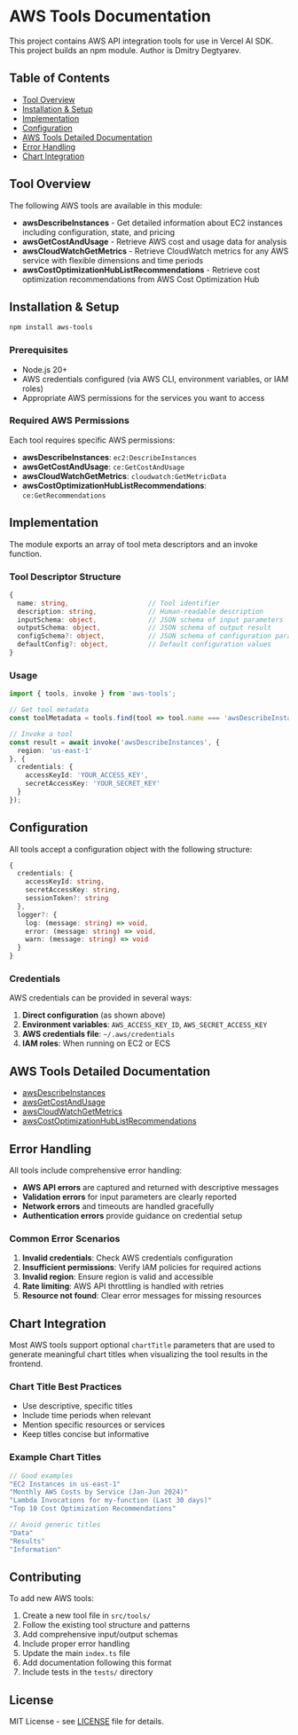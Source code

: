 # AWS Tools Documentation

This project contains AWS API integration tools for use in Vercel AI SDK. This project builds an npm module.
Author is Dmitry Degtyarev.

## Table of Contents

- [Tool Overview](#tool-overview)
- [Installation & Setup](#installation--setup)
- [Implementation](#implementation)
- [Configuration](#configuration)
- [AWS Tools Detailed Documentation](#aws-tools-detailed-documentation)
- [Error Handling](#error-handling)
- [Chart Integration](#chart-integration)

## Tool Overview

The following AWS tools are available in this module:

- **awsDescribeInstances** - Get detailed information about EC2 instances including configuration, state, and pricing
- **awsGetCostAndUsage** - Retrieve AWS cost and usage data for analysis
- **awsCloudWatchGetMetrics** - Retrieve CloudWatch metrics for any AWS service with flexible dimensions and time periods
- **awsCostOptimizationHubListRecommendations** - Retrieve cost optimization recommendations from AWS Cost Optimization Hub

## Installation & Setup

```bash
npm install aws-tools
```

### Prerequisites

- Node.js 20+ 
- AWS credentials configured (via AWS CLI, environment variables, or IAM roles)
- Appropriate AWS permissions for the services you want to access

### Required AWS Permissions

Each tool requires specific AWS permissions:

- **awsDescribeInstances**: `ec2:DescribeInstances`
- **awsGetCostAndUsage**: `ce:GetCostAndUsage`
- **awsCloudWatchGetMetrics**: `cloudwatch:GetMetricData`
- **awsCostOptimizationHubListRecommendations**: `ce:GetRecommendations`

## Implementation

The module exports an array of tool meta descriptors and an invoke function.

### Tool Descriptor Structure

```typescript
{
  name: string,                    // Tool identifier
  description: string,             // Human-readable description
  inputSchema: object,             // JSON schema of input parameters
  outputSchema: object,            // JSON schema of output result
  configSchema?: object,           // JSON schema of configuration parameters
  defaultConfig?: object,          // Default configuration values
}
```

### Usage

```typescript
import { tools, invoke } from 'aws-tools';

// Get tool metadata
const toolMetadata = tools.find(tool => tool.name === 'awsDescribeInstances');

// Invoke a tool
const result = await invoke('awsDescribeInstances', {
  region: 'us-east-1'
}, {
  credentials: {
    accessKeyId: 'YOUR_ACCESS_KEY',
    secretAccessKey: 'YOUR_SECRET_KEY'
  }
});
```

## Configuration

All tools accept a configuration object with the following structure:

```typescript
{
  credentials: {
    accessKeyId: string,
    secretAccessKey: string,
    sessionToken?: string
  },
  logger?: {
    log: (message: string) => void,
    error: (message: string) => void,
    warn: (message: string) => void
  }
}
```

### Credentials

AWS credentials can be provided in several ways:

1. **Direct configuration** (as shown above)
2. **Environment variables**: `AWS_ACCESS_KEY_ID`, `AWS_SECRET_ACCESS_KEY`
3. **AWS credentials file**: `~/.aws/credentials`
4. **IAM roles**: When running on EC2 or ECS

## AWS Tools Detailed Documentation

- [awsDescribeInstances](./docs/awsDescribeInstances.md)
- [awsGetCostAndUsage](./docs/awsGetCostAndUsage.md)
- [awsCloudWatchGetMetrics](./docs/awsCloudWatchGetMetrics.md)
- [awsCostOptimizationHubListRecommendations](./docs/awsCostOptimizationHubListRecommendations.md)


## Error Handling

All tools include comprehensive error handling:

- **AWS API errors** are captured and returned with descriptive messages
- **Validation errors** for input parameters are clearly reported
- **Network errors** and timeouts are handled gracefully
- **Authentication errors** provide guidance on credential setup

### Common Error Scenarios

1. **Invalid credentials**: Check AWS credentials configuration
2. **Insufficient permissions**: Verify IAM policies for required actions
3. **Invalid region**: Ensure region is valid and accessible
4. **Rate limiting**: AWS API throttling is handled with retries
5. **Resource not found**: Clear error messages for missing resources

## Chart Integration

Most AWS tools support optional `chartTitle` parameters that are used to generate meaningful chart titles when visualizing the tool results in the frontend.

### Chart Title Best Practices

- Use descriptive, specific titles
- Include time periods when relevant
- Mention specific resources or services
- Keep titles concise but informative

### Example Chart Titles

```typescript
// Good examples
"EC2 Instances in us-east-1"
"Monthly AWS Costs by Service (Jan-Jun 2024)"
"Lambda Invocations for my-function (Last 30 days)"
"Top 10 Cost Optimization Recommendations"

// Avoid generic titles
"Data"
"Results"
"Information"
```

## Contributing

To add new AWS tools:

1. Create a new tool file in `src/tools/`
2. Follow the existing tool structure and patterns
3. Add comprehensive input/output schemas
4. Include proper error handling
5. Update the main `index.ts` file
6. Add documentation following this format
7. Include tests in the `tests/` directory

## License

MIT License - see [LICENSE](LICENSE) file for details. 